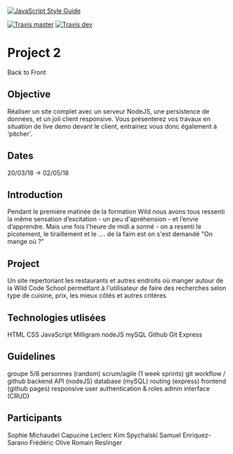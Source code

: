 [![JavaScript Style Guide](https://img.shields.io/badge/code_style-standard-brightgreen.svg)](https://standardjs.com)


[![Travis master](https://img.shields.io/travis/WildCodeSchool/paris-0218-les-tontons-fringale.svg)](https://travis-ci.org/WildCodeSchool/paris-0218-les-tontons-fringale)
[![Travis dev](https://img.shields.io/travis/WildCodeSchool/paris-0218-les-tontons-fringale/dev.svg)](https://travis-ci.org/WildCodeSchool/paris-0218-les-tontons-fringale/branches)


# Project 2

Back to Front


## Objective

Réaliser un site complet avec un serveur NodeJS, une persistence de données, et un joli client responsive. Vous présenterez vos travaux en situation de live demo devant le client, entrainez vous donc également à ‘pitcher’.

## Dates
20/03/18 -> 02/05/18


## Introduction

Pendant le première matinée de la formation Wild nous avons tous ressenti la même sensation d’excitation - un peu d'apréhension - et l’envie d’apprendre. Mais une fois l'heure de midi a sonné - on a resenti le picotement, le tiraillement et le .... de la faim est on s'est demandé "On mange où ?"


## Project

Un site repertoriant les restaurants et autres endroits où manger autour de la Wild Code School permettant à l'utilisateur de faire des recherches selon type de cuisine, prix, les mieux côtés et autres critères



## Technologies utlisées

HTML
CSS
JavaScript
Milligram
nodeJS
mySQL
Github
Git
Express


## Guidelines


groupe 5/6 personnes (random)
scrum/agile (1 week sprints)
git workflow / github
backend API (nodeJS)
database (mySQL)
routing (express)
frontend (github pages)
responsive
user authentication & roles
admin interface (CRUD)

## Participants

Sophie Michaudel
Capucine Leclerc
Kim Spychalski
Samuel Enriquez-Sarano
Frédéric Olive
Romain Reslinger